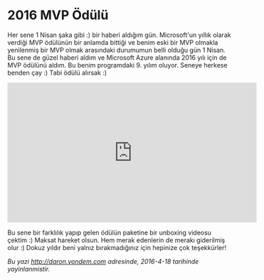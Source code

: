 # 2016 MVP Ödülü
Her sene 1 Nisan şaka gibi :) bir haberi aldığım gün. Microsoft'un yıllık olarak verdiği MVP ödülünün bir anlamda bittiği ve benim eski bir MVP olmakla yenilenmiş bir MVP olmak arasındaki durumumun belli olduğu gün 1 Nisan. Bu sene de güzel haberi aldım ve Microsoft Azure alanında 2016 yılı için de MVP ödülünü aldım. Bu benim programdaki 9. yılım oluyor. Seneye herkese benden çay :) Tabi ödülü alırsak :)

<iframe width="560" height="315" src="https://www.youtube.com/embed/nfWL1SwF850" frameborder="0" allowfullscreen></iframe>

Bu sene bir farklılık yapıp gelen ödülün paketine bir unboxing videosu çektim :) Maksat hareket olsun. Hem merak edenlerin de merakı giderilmiş olur :) Dokuz yıldır beni yalnız bırakmadığınız için hepinize çok teşekkürler!

*Bu yazi http://daron.yondem.com adresinde, 2016-4-18 tarihinde yayinlanmistir.*
